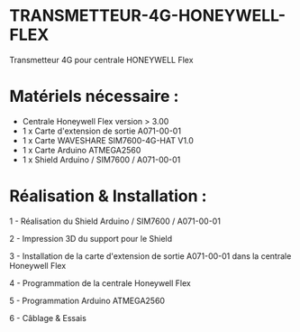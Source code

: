 # TRANSMETTEUR-4G-HONEYWELL-FLEX
Transmetteur 4G pour centrale HONEYWELL Flex

# Matériels nécessaire :

- Centrale Honeywell Flex version > 3.00
- 1 x Carte d'extension de sortie A071-00-01
- 1 x Carte WAVESHARE SIM7600-4G-HAT V1.0
- 1 x Carte Arduino ATMEGA2560
- 1 x Shield Arduino / SIM7600 / A071-00-01


# Réalisation & Installation :

1 - Réalisation du Shield Arduino / SIM7600 / A071-00-01

2 - Impression 3D du support pour le Shield

3 - Installation de la carte d'extension de sortie A071-00-01 dans la centrale Honeywell Flex

4 - Programmation de la centrale Honeywell Flex

5 - Programmation Arduino ATMEGA2560

6 - Câblage & Essais


